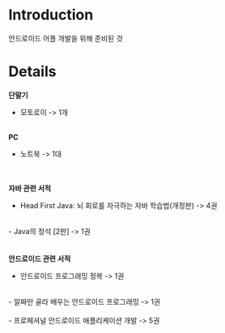 # Introduction #

안드로이드 어플 개발을 위해 준비된 것


# Details #

**단말기**

- 모토로이 -> 1개

<br>
<b>PC</b>

- 노트북 -> 1대<br>
<br>
<br>
<b>자바 관련 서적</b>

- Head First Java: 뇌 회로를 자극하는 자바 학습법(개정판) -> 4권<br>
<br>
- Java의 정석 [2판] -> 1권<br>
<br>
<br>
<b>안드로이드 관련 서적</b>

- 안드로이드 프로그래밍 정복 -> 1권<br>
<br>
- 알짜만 골라 배우는 안드로이드 프로그래밍 -> 1권<br>
<br>
- 프로페셔널 안드로이드 애플리케이션 개발 -> 5권<br>
<br>
